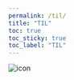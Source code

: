```yaml
---
permalink: /til/
title: "TIL"
toc: true
toc_sticky: true
toc_label: "TIL"
---
```


![icon](/assets/logo.ico/apple-icon-120x120.png)
